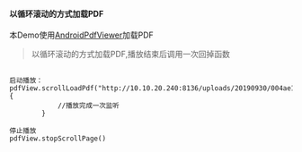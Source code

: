 #### 以循环滚动的方式加载PDF 

本Demo使用[AndroidPdfViewer](https://github.com/barteksc/AndroidPdfViewer "AndroidPdfViewer 官网")加载PDF
> 以循环滚动的方式加载PDF,播放结束后调用一次回掉函数
```使用方式

启动播放：
pdfView.scrollLoadPdf("http://10.10.20.240:8136/uploads/20190930/004ae17a7c4bc733870e4fc87d6638dc.pdf"){
            //播放完成一次监听
        }
        
停止播放
pdfView.stopScrollPage()
```